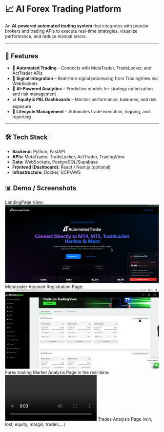 # 📈 AI Forex Trading Platform

An **AI-powered automated trading system** that integrates with popular brokers and trading APIs to execute real-time strategies, visualize performance, and reduce manual errors.

---

## 🚀 Features
- 🤖 **Automated Trading** – Connects with MetaTrader, TradeLocker, and ActTrader APIs  
- 📡 **Signal Integration** – Real-time signal processing from TradingView via WebSockets  
- 🧠 **AI-Powered Analytics** – Predictive models for strategy optimization and risk management  
- 📊 **Equity & P&L Dashboards** – Monitor performance, balances, and risk exposure  
- 🔄 **Lifecycle Management** – Automates trade execution, logging, and reporting  

---

## 🛠️ Tech Stack
- **Backend:** Python, FastAPI  
- **APIs:** MetaTrader, TradeLocker, ActTrader, TradingView  
- **Data:** WebSockets, PostgreSQL/Supabase  
- **Frontend (Dashboard):** React / Next.js (optional)  
- **Infrastructure:** Docker, GCP/AWS

## 📊 Demo / Screenshots
LandingPage View:
![Landingpage](assets/dashboard.png)
Metatrader Account Registration Page:
![Metatrader](assets/metatrader.png)
Forex trading Market Analysis Page in the real-time:
![Market](assets/market.mp4)
Trades Analysis Page (win, lost, equity, margin, trades,...)



